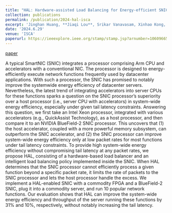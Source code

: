 ```yaml
---
title: "HAL: Hardware-assisted Load Balancing for Energy-efficient SNIC-Host Cooperative Computing"
collection: publications
permalink: /publication/2024-hal-isca
excerpt: 'Jinghan Huang, **Jiaqi Lou**, Srikar Vanavasam, Xinhao Kong, Houxiang Ji, Ipoom Jeong, Danyang Zhuo, Eun Kyung Lee, Nam Sung Kim. <br /> [paper](https://ieeexplore.ieee.org/stamp/stamp.jsp?arnumber=10609665){: .btn--research}'
date: '2024.6.29'
venue: 'ISCA'
paperurl: https://ieeexplore.ieee.org/stamp/stamp.jsp?arnumber=10609665
---
```


[paper](https://ieeexplore.ieee.org/stamp/stamp.jsp?arnumber=10609665)

A typical SmartNIC (SNIC) integrates a processor comprising Arm CPU and accelerators with a conventional NIC. The processor is designed to energy-efficiently execute network functions frequently used by datacenter applications. With such a processor, the SNIC has promised to notably improve the systemwide energy efficiency of datacenter servers. Nevertheless, the latest trend of integrating accelerators into server CPUs for these functions sparks a question on the SNIC processor’s superiority over a host processor (i.e., server CPU with accelerators) in system-wide energy efficiency, especially under given tail latency constraints. Answering this question, we first take an Intel Xeon processor, integrated with various accelerators (e.g., QuickAssist Technology), as a host processor, and then compare it to an NVIDIA BlueField-2 SNIC processor. This uncovers that (1) the host accelerator, coupled with a more powerful memory subsystem, can outperform the SNIC accelerator, and (2) the SNIC processor can improve system-wide energy efficiency only at low packet rates for most functions under tail latency constraints. To provide high system-wide energy efficiency without compromising tail latency at any packet rates, we propose HAL, consisting of a hardware-based load balancer and an intelligent load balancing policy implemented inside the SNIC. When HAL determines that the SNIC processor cannot efficiently process a given function beyond a specific packet rate, it limits the rate of packets to the SNIC processor and lets the host processor handle the excess. We implement a HAL-enabled SNIC with a commodity FPGA and a BlueField-2 SNIC, plug it into a commodity server, and run 10 popular network functions. Our evaluation shows that HAL can improve the system-wide energy efficiency and throughput of the server running these functions by 31% and 10%, respectively, without notably increasing the tail latency.

